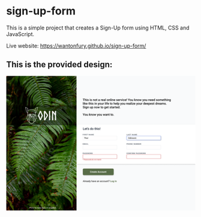 # sign-up-form

This is a simple project that creates a Sign-Up form using HTML, CSS and JavaScript.

Live website: https://wantonfury.github.io/sign-up-form/

## This is the provided design:
![design](./img/sign-up-form.png)
